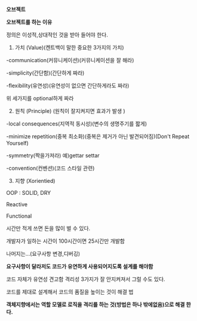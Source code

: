 **오브젝트**

**오브젝트를 하는 이유**

정의은 이성적,상대적인 것을 받아 들어야 한다.

1) 가치 (Value)(켄트백이 말한 중요한 3가지의 가치)

-communication(커뮤니케이션)(커뮤니케이션을 잘 해라)

-simplicity(간단함)(간단하게 짜라)

-flexibility(유연성)(유연성이 없으면 간단하게라도 짜라) 

위 세가지를 optional하게 짜라

2) 원칙 (Principle) (원칙이 잘지켜지면 효과가 발생 )

-local consequences(지역적 동시성)(변수의 생명주기를 짧게)

-minimize repetition(중복 최소화)(중복은 제거가 아닌 발견되어짐)(Don't Repeat Yourself)

-symmetry(짝을가져라) 예)gettar settar

-convention(컨벤션)(코드 스타일 관련)

3) 지향 (Xorientied)

OOP : SOLID, DRY

Reactive

Functional

시간만 적게 쓰면 돈을 많이 벌 수 있다.

개발자가 일하는 시간이 100시간이면 25시간만 개발함

나머지는…(요구사항 변경,디버깅)

**요구사항이 달라저도 코드가 유연하게 사용되어지도록 설계를 해야함**

코드 자체가 유연성 견고함 격리성 3가지가 잘 안지켜져서 그럴 수도 있다.

코드를 제대로 설계해서 코드의 품질을 높이는 것이 해결 법

**객체지향에서는 역할 모델로 로직을 격리를 하는 것(방법은 하나 밖에없음)으로 해결 한다.**

